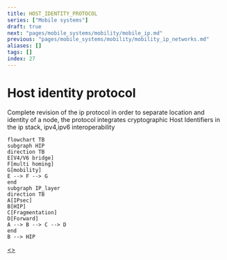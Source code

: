 ```yaml
---
title: HOST_IDENTITY_PROTOCOL
series: ["Mobile systems"]
draft: true
next: "pages/mobile_systems/mobility/mobile_ip.md"
previous: "pages/mobile_systems/mobility/mobility_ip_networks.md"
aliases: []
tags: []
index: 27
---
```


# Host identity protocol

Complete revision of the ip protocol in order to separate location and identity of a node, the protocol integrates cryptographic Host Identifiers in the ip stack, ipv4,ipv6 interoperability

```mermaid
flowchart TB
subgraph HIP
direction TB
E[V4/V6 bridge]
F[multi homing]
G[mobility]
E --> F --> G
end
subgraph IP_layer
direction TB
A[IPsec]
B[HIP]
C[Fragmentation]
D[Forward]
A --> B --> C --> D
end
B --> HIP
```

[<](pages/mobile_systems/mobility/mobility_ip_networks.md)[>](pages/mobile_systems/mobility/mobile_ip.md)
